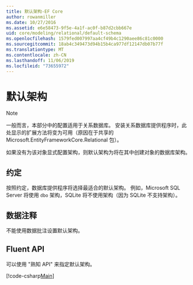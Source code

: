 ```yaml
---
title: 默认架构-EF Core
author: rowanmiller
ms.date: 10/27/2016
ms.assetid: e6e58473-9f5e-4a1f-ac0f-b87d2cbb667e
uid: core/modeling/relational/default-schema
ms.openlocfilehash: 1579fed007997aa4cf49b4c1290aee86c81c0000
ms.sourcegitcommit: 18ab4c349473d94b15b4ca977df12147db07b77f
ms.translationtype: MT
ms.contentlocale: zh-CN
ms.lasthandoff: 11/06/2019
ms.locfileid: "73655972"
---
```

# <a name="default-schema"></a>默认架构

> [!NOTE]  
> 一般而言，本部分中的配置适用于关系数据库。 安装关系数据库提供程序时，此处显示的扩展方法将变为可用（原因在于共享的 Microsoft.EntityFrameworkCore.Relational 包）。

如果没有为该对象显式配置架构，则默认架构为将在其中创建对象的数据库架构。

## <a name="conventions"></a>约定

按照约定，数据库提供程序将选择最适合的默认架构。 例如，Microsoft SQL Server 将使用 `dbo` 架构，SQLite 将不使用架构（因为 SQLite 不支持架构）。

## <a name="data-annotations"></a>数据注释

不能使用数据批注设置默认架构。

## <a name="fluent-api"></a>Fluent API

可以使用 "熟知 API" 来指定默认架构。

[!code-csharp[Main](../../../../samples/core/Modeling/FluentAPI/Relational/DefaultSchema.cs?name=DefaultSchema&highlight=7)]
